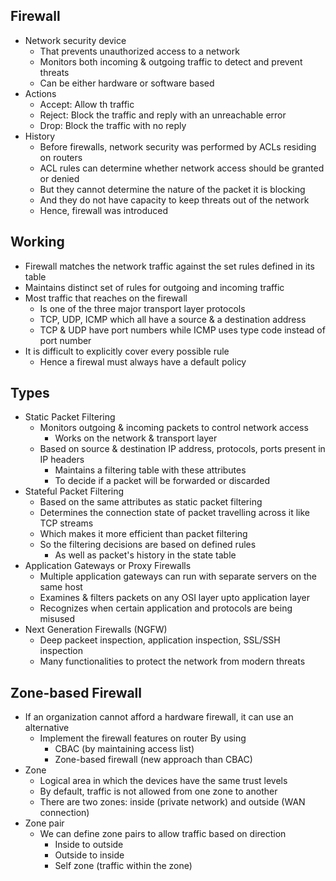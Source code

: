 ## Firewall
- Network security device
  - That prevents unauthorized access to a network
  - Monitors both incoming & outgoing traffic to detect and prevent threats
  - Can be either hardware or software based
- Actions
  - Accept: Allow th traffic
  - Reject: Block the traffic and reply with an unreachable error
  - Drop: Block the traffic with no reply
- History
  - Before firewalls, network security was performed by ACLs residing on routers
  - ACL rules can determine whether network access should be granted or denied
  - But they cannot determine the nature of the packet it is blocking
  - And they do not have capacity to keep threats out of the network
  - Hence, firewall was introduced

## Working
- Firewall matches the network traffic against the set rules defined in its table
- Maintains distinct set of rules for outgoing and incoming traffic
- Most traffic that reaches on the firewall
  - Is one of the three major transport layer protocols
  - TCP, UDP, ICMP which all have a source & a destination address
  - TCP & UDP have port numbers while ICMP uses type code instead of port number
- It is difficult to explicitly cover every possible rule
  - Hence a firewal must always have a default policy

## Types
- Static Packet Filtering
  - Monitors outgoing & incoming packets to control network access
    - Works on the network & transport layer
  - Based on source & destination IP address, protocols, ports present in IP headers
    - Maintains a filtering table with these attributes
    - To decide if a packet will be forwarded or discarded
- Stateful Packet Filtering
  - Based on the same attributes as static packet filtering
  - Determines the connection state of packet travelling across it like TCP streams
  - Which makes it more efficient than packet filtering
  - So the filtering decisions are based on defined rules
    - As well as packet's history in the state table
- Application Gateways or Proxy Firewalls
  - Multiple application gateways can run with separate servers on the same host
  - Examines & filters packets on any OSI layer upto application layer
  - Recognizes when certain application and protocols are being misused
- Next Generation Firewalls (NGFW)
  - Deep packeet inspection, application inspection, SSL/SSH inspection
  - Many functionalities to protect the network from modern threats

## Zone-based Firewall
- If an organization cannot afford a hardware firewall, it can use an alternative
  - Implement the firewall features on router By using
    - CBAC (by maintaining access list)
    - Zone-based firewall (new approach than CBAC)
- Zone
  - Logical area in which the devices have the same trust levels
  - By default, traffic is not allowed from one zone to another
  - There are two zones: inside (private network) and outside (WAN connection)
- Zone pair
  - We can define zone pairs to allow traffic based on direction
    - Inside to outside
    - Outside to inside
    - Self zone (traffic within the zone)
